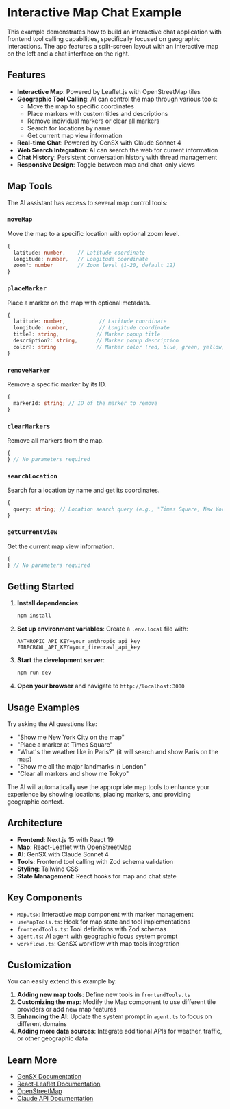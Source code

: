 # Interactive Map Chat Example

This example demonstrates how to build an interactive chat application with frontend tool calling capabilities, specifically focused on geographic interactions. The app features a split-screen layout with an interactive map on the left and a chat interface on the right.

## Features

- **Interactive Map**: Powered by Leaflet.js with OpenStreetMap tiles
- **Geographic Tool Calling**: AI can control the map through various tools:
  - Move the map to specific coordinates
  - Place markers with custom titles and descriptions
  - Remove individual markers or clear all markers
  - Search for locations by name
  - Get current map view information
- **Real-time Chat**: Powered by GenSX with Claude Sonnet 4
- **Web Search Integration**: AI can search the web for current information
- **Chat History**: Persistent conversation history with thread management
- **Responsive Design**: Toggle between map and chat-only views

## Map Tools

The AI assistant has access to several map control tools:

### `moveMap`

Move the map to a specific location with optional zoom level.

```typescript
{
  latitude: number,    // Latitude coordinate
  longitude: number,   // Longitude coordinate
  zoom?: number        // Zoom level (1-20, default 12)
}
```

### `placeMarker`

Place a marker on the map with optional metadata.

```typescript
{
  latitude: number,           // Latitude coordinate
  longitude: number,          // Longitude coordinate
  title?: string,            // Marker popup title
  description?: string,      // Marker popup description
  color?: string             // Marker color (red, blue, green, yellow, purple)
}
```

### `removeMarker`

Remove a specific marker by its ID.

```typescript
{
  markerId: string; // ID of the marker to remove
}
```

### `clearMarkers`

Remove all markers from the map.

```typescript
{
} // No parameters required
```

### `searchLocation`

Search for a location by name and get its coordinates.

```typescript
{
  query: string; // Location search query (e.g., "Times Square, New York")
}
```

### `getCurrentView`

Get the current map view information.

```typescript
{
} // No parameters required
```

## Getting Started

1. **Install dependencies**:

   ```bash
   npm install
   ```

2. **Set up environment variables**:
   Create a `.env.local` file with:

   ```
   ANTHROPIC_API_KEY=your_anthropic_api_key
   FIRECRAWL_API_KEY=your_firecrawl_api_key
   ```

3. **Start the development server**:

   ```bash
   npm run dev
   ```

4. **Open your browser** and navigate to `http://localhost:3000`

## Usage Examples

Try asking the AI questions like:

- "Show me New York City on the map"
- "Place a marker at Times Square"
- "What's the weather like in Paris?" (it will search and show Paris on the map)
- "Show me all the major landmarks in London"
- "Clear all markers and show me Tokyo"

The AI will automatically use the appropriate map tools to enhance your experience by showing locations, placing markers, and providing geographic context.

## Architecture

- **Frontend**: Next.js 15 with React 19
- **Map**: React-Leaflet with OpenStreetMap
- **AI**: GenSX with Claude Sonnet 4
- **Tools**: Frontend tool calling with Zod schema validation
- **Styling**: Tailwind CSS
- **State Management**: React hooks for map and chat state

## Key Components

- `Map.tsx`: Interactive map component with marker management
- `useMapTools.ts`: Hook for map state and tool implementations
- `frontendTools.ts`: Tool definitions with Zod schemas
- `agent.ts`: AI agent with geographic focus system prompt
- `workflows.ts`: GenSX workflow with map tools integration

## Customization

You can easily extend this example by:

1. **Adding new map tools**: Define new tools in `frontendTools.ts`
2. **Customizing the map**: Modify the Map component to use different tile providers or add new map features
3. **Enhancing the AI**: Update the system prompt in `agent.ts` to focus on different domains
4. **Adding more data sources**: Integrate additional APIs for weather, traffic, or other geographic data

## Learn More

- [GenSX Documentation](https://gensx.com/docs)
- [React-Leaflet Documentation](https://react-leaflet.js.org/)
- [OpenStreetMap](https://www.openstreetmap.org/)
- [Claude API Documentation](https://docs.anthropic.com/)
